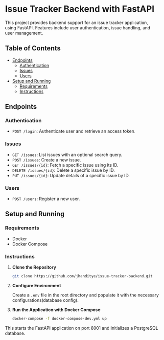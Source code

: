 # Issue Tracker Backend with FastAPI

This project provides backend support for an issue tracker application, using FastAPI. Features include user authentication, issue handling, and user management.

## Table of Contents

- [Endpoints](#endpoints)
  - [Authentication](#authentication)
  - [Issues](#issues)
  - [Users](#users)
- [Setup and Running](#setup-and-running)
  - [Requirements](#requirements)
  - [Instructions](#instructions)

## Endpoints

### Authentication

- `POST /login`: Authenticate user and retrieve an access token.

### Issues

- `GET /issues`: List issues with an optional search query.
- `POST /issues`: Create a new issue.
- `GET /issues/{id}`: Fetch a specific issue using its ID.
- `DELETE /issues/{id}`: Delete a specific issue by ID.
- `PUT /issues/{id}`: Update details of a specific issue by ID.

### Users

- `POST /users`: Register a new user.

## Setup and Running

### Requirements

- Docker
- Docker Compose

### Instructions

1. **Clone the Repository**

   ```bash
   git clone https://github.com/jhanditye/issue-tracker-backend.git
   ```

2. **Configure Environment**

   Create a `.env` file in the root directory and populate it with the necessary configurations(database config).

3. **Run the Application with Docker Compose**

   ```bash
   docker-compose -f docker-compose-dev.yml up
   ```

This starts the FastAPI application on port 8001 and initializes a PostgreSQL database.
